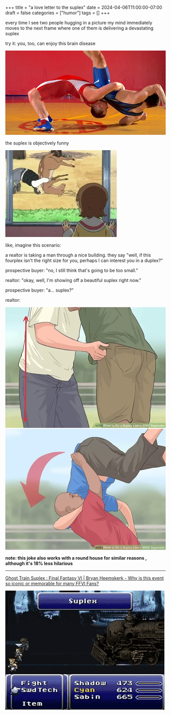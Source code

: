 +++
title = "a love letter to the suplex"
date = 2024-04-06T11:00:00-07:00
draft = false
categories = ["humor"]
tags = []
+++

every time I see two people hugging in a picture my mind immediately moves to the next frame where one of them is delivering a devastating suplex

try it: you, too, can enjoy this brain disease

![](./suplex.png)

the suplex is objectively funny

![](./suplex-2.png)

like, imagine this scenario:

a realtor is taking a man through a nice building. they say "well, if this fourplex isn't the right size for you, perhaps I can interest you in a duplex?"

prospective buyer: "no, I still think that's going to be too small."

realtor: "okay, well, I'm showing off a beautiful suplex right now."

prospective buyer: "a... suplex?"

realtor:

![](./suplex-3.png)
![](./suplex-4.png)

**note: this joke also works with a round house for similar reasons , although it's 18% less hilarious**

-------

[Ghost Train Suplex : Final Fantasy VI | Bryan Heemskerk - Why is this event so iconic or memorable for many FFVI Fans? ](https://www.reddit.com/r/FinalFantasyVI/comments/1gd9ke4/ghost_train_suplex_final_fantasy_vi_bryan/)

![](./suplex.gif)